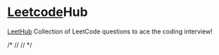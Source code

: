 
# [Leetcode](https://leetcode.com/lhotseKuo/)Hub

[LeetHub](https://github.com/QasimWani/LeetHub) Collection of LeetCode questions to ace the coding interview!

/* //
// */
